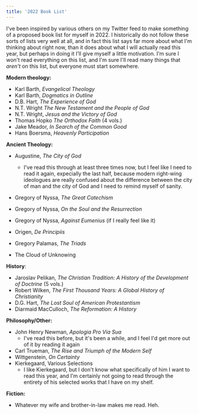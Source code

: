 ```yaml
---
title: '2022 Book List'
---
```


I've been inspired by various others on my Twitter feed to make something of a proposed book list
for myself in 2022. I historically do not follow these sorts of lists very well at all, and in fact
this list says far more about what I'm thinking about right now, than it does about what I will
actually read this year, but perhaps in doing it I'll give myself a little motivation. I'm sure I
won't read everything on this list, and I'm sure I'll read many things that _aren't_ on this list,
but everyone must start somewhere.

**Modern theology:**

-   Karl Barth, _Evangelical Theology_
-   Karl Barth, _Dogmatics in Outline_
-   D.B. Hart, _The Experience of God_
-   N.T. Wright _The New Testament and the People of God_
-   N.T. Wright, _Jesus and the Victory of God_
-   Thomas Hopko _The Orthodox Faith_ (4 vols.)
-   Jake Meador, _In Search of the Common Good_
-   Hans Boersma, _Heavenly Participation_

**Ancient Theology:**

-   Augustine, _The City of God_

    -   I've read this through at least three times now, but I feel like I need to read it again,
        expecially the last half, because modern right-wing ideologues are really confused about the
        difference between the city of man and the city of God and I need to remind myself of
        sanity.

-   Gregory of Nyssa, _The Great Catechism_
-   Gregory of Nyssa, _On the Soul and the Resurrection_
-   Gregory of Nyssa, _Against Eumenius_ (if I really feel like it)
-   Origen, _De Principiis_
-   Gregory Palamas, _The Triads_
-   The Cloud of Unknowing

**History**:

-   Jaroslav Pelikan, _The Christian Tradition: A History of the Development of Doctrine_ (5 vols.)
-   Robert Wilken, _The First Thousand Years: A Global History of Christianity_
-   D.G. Hart, _The Lost Soul of American Protestantism_
-   Diarmaid MacCulloch, _The Reformation: A History_

**Philosophy/Other:**

-   John Henry Newman, _Apologia Pro Via Sua_
    -   I've read this before, but it's been a while, and I feel I'd get more out of it by reading
        it again
-   Carl Trueman, _The Rise and Triumph of the Modern Self_
-   Wittgenstein, _On Certainty_
-   Kierkegaard, Various Selections
    -   I like Kierkegaard, but I don't know what specifically of him I want to read this year, and
        I'm certainly not going to read through the entirety of his selected works that I have on my
        shelf.

**Fiction:**

-   Whatever my wife and brother-in-law makes me read. Heh.
